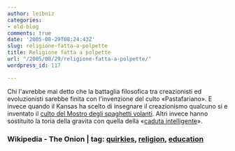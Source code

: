 ```yaml
---
author: leibniz
categories:
- old-blog
comments: true
date: '2005-08-29T08:24:43Z'
slug: religione-fatta-a-polpette
title: Religione fatta a polpette
url: "/2005/08/29/religione-fatta-a-polpette/"
wordpress_id: 117

---
```

Chi l'avrebbe mai detto che la battaglia filosofica tra creazionisti ed
evoluzionisti sarebbe finita con l'invenzione del culto «Pastafariano».
E invece quando il Kansas ha scelto di insegnare il creazionismo
qualcuno si e inventato il [culto del Mostro degli spaghetti volanti](https://en.wikipedia.org/wiki/Flying_Spaghetti_Monster). Altri invece hanno sostituito la toria della gravita con quella della «[caduta intelligente](https://www.theonion.com/news/index.php?issue=4133&n=2)».  



### Wikipedia - The Onion | tag: [quirkies](https://www.technorati.com/tags/quirkies), [religion](https://www.technorati.com/tags/religion), [education](https://www.technorati.com/tags/education)

